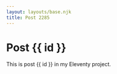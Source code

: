 ```yaml
---
layout: layouts/base.njk
title: Post 2285
---
```


# Post {{ id }}

This is post {{ id }} in my Eleventy project.
